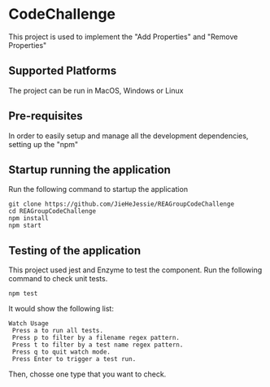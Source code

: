 # CodeChallenge

This project is used to implement the "Add Properties" and "Remove Properties"

## Supported Platforms
The project can be run in MacOS, Windows or Linux 

## Pre-requisites
In order to easily setup and manage all the development dependencies, setting up the "npm"

## Startup running the application

Run the following command to startup the application
```
git clone https://github.com/JieHeJessie/REAGroupCodeChallenge
cd REAGroupCodeChallenge
npm install
npm start

```
## Testing of the application

This project used jest and Enzyme to test the component. Run the following command to check unit tests.
```
npm test

```
It would show the following list:
```
Watch Usage
 Press a to run all tests.
 Press p to filter by a filename regex pattern.
 Press t to filter by a test name regex pattern.
 Press q to quit watch mode.
 Press Enter to trigger a test run.
 ```
 Then, chosse one type that you want to check.
